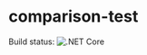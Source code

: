 # comparison-test
Build status: ![.NET Core](https://github.com/topbanana/comparison-test/workflows/.NET%20Core/badge.svg)

